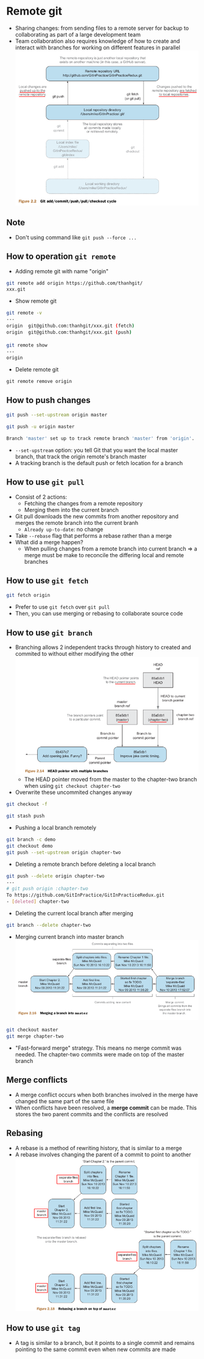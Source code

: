 # Remote git
- Sharing changes: from sending files to a remote server for backup to collaborating as part of a large development team 
- Team collaboration also requires knowledge of how to create and interact with branches for working on different features in parallel
![](./media/remote_life_cycle_git.png)

## Note
- Don't using command like `git push --force ...`

## How to operation `git remote`
- Adding remote git with name "origin"
```bash
git remote add origin https://github.com/thanhgit/
xxx.git
```
- Show remote git
```bash
git remote -v
---
origin	git@github.com:thanhgit/xxx.git (fetch)
origin	git@github.com:thanhgit/xxx.git (push)

git remote show
---
origin
```
- Delete remote git
```
git remote remove origin
```

## How to push changes
```bash
git push --set-upstream origin master
```
```bash
git push -u origin master
```
```bash
Branch 'master' set up to track remote branch 'master' from 'origin'.

```
- `--set-upstream` option: you tell Git that you want the local master branch, that track the origin remote's branch master
- A tracking branch is the default push or fetch location for a branch 

## How to use `git pull`
- Consist of 2 actions:
    - Fetching the changes from a remote repository
    - Merging them into the current branch
- Git pull downloads the new commits from another repository and merges the remote branch into the current branh
    - `Already up-to-date`: no change
- Take `--rebase` flag that performs a rebase rather than a merge
- What did a merge happen? 
    - When pulling changes from a remote branch into current branch => a merge must be make to reconcile the differing local and remote branches

## How to use `git fetch`
```bash
git fetch origin
```
- Prefer to use `git fetch` over `git pull`
- Then, you can use merging or rebasing to collaborate source code
## How to use `git branch`
- Branching allows 2 independent tracks through history to created and commited to without either modifying the other
![](./media/multiple_branches_git.png)
    - The HEAD pointer moved from the master to the chapter-two branch when using `git checkout chapter-two`
- Overwrite these uncommited changes anyway
```bash
git checkout -f
```
```bash
git stash push
```
- Pushing a local branch remotely
```bash
git branch -c demo
git checkout demo
git push --set-upstream origin chapter-two
```
- Deleting a remote branch before deleting a local branch
```bash
git push --delete origin chapter-two
---
# git push origin :chapter-two
To https://github.com/GitInPractice/GitInPracticeRedux.git
- [deleted] chapter-two
```
- Deleting the current local branch after merging 
```bash
git branch --delete chapter-two
```
- Merging current branch into master branch
![](./media/merging_to_master_git.png)
```bash
git checkout master
git merge chapter-two
```
- "Fast-forward merge" strategy. This means no merge commit was needed. The chapter-two commits were made on top of the master branch

## Merge conflicts
- A merge conflict occurs when both branches involved in the merge have changed the same part of the same file
- When conflicts have been resolved, a <b>merge commit</b> can be made. This stores the two parent commits and the conflicts are resolved 

## Rebasing
- A rebase is a method of rewriting history, that is similar to a merge
- A rebase involves changing the parent of a commit to point to another
![](./media/rebasing_to_master_git.png)

## How to use `git tag`
- A tag is similar to a branch, but it points to a single commit and remains pointing to the same commit even when new commits are made
